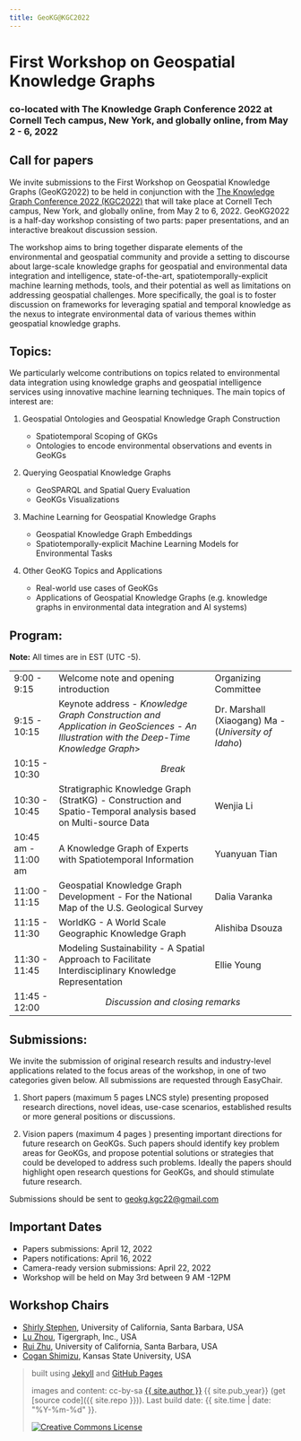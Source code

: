 ```yaml
---
title: GeoKG@KGC2022
---
```


# First Workshop on Geospatial Knowledge Graphs
### co-located with The Knowledge Graph Conference 2022 at Cornell Tech campus, New York, and globally online, from May 2 - 6, 2022

## Call for papers


We invite submissions to the First Workshop on Geospatial Knowledge Graphs (GeoKG2022) to be held in conjunction with the 
<a href="https://www.knowledgegraph.tech/">The Knowledge Graph Conference 2022 (KGC2022)</a> that will take place at Cornell Tech campus, New York, 
and globally online, from May 2 to 6, 2022. GeoKG2022 is a half-day workshop consisting of two parts: paper presentations, and an interactive breakout
discussion session.

The workshop aims to bring together disparate elements of the environmental and geospatial community and provide a setting to discourse about
large-scale knowledge graphs for geospatial and environmental data integration and intelligence, state-of-the-art, spatiotemporally-explicit machine
learning methods, tools, and their potential as well as limitations on addressing geospatial challenges. More specifically, the goal is to foster
discussion on frameworks for leveraging spatial and temporal knowledge as the nexus to integrate environmental data of various themes within geospatial
knowledge graphs.


## Topics:
We particularly welcome contributions on topics related to environmental data integration using knowledge graphs and geospatial 
intelligence services using innovative machine learning techniques. The main topics of interest are:


1) Geospatial Ontologies and Geospatial Knowledge Graph Construction
    - Spatiotemporal Scoping of GKGs
    - Ontologies to encode environmental observations and events in GeoKGs

2) Querying Geospatial Knowledge Graphs
    - GeoSPARQL and Spatial Query Evaluation
    - GeoKGs Visualizations

3) Machine Learning for Geospatial Knowledge Graphs
    - Geospatial Knowledge Graph Embeddings
    - Spatiotemporally-explicit Machine Learning Models for Environmental Tasks

4) Other GeoKG Topics and Applications
    - Real-world use cases of GeoKGs
    - Applications of Geospatial Knowledge Graphs (e.g. knowledge graphs in environmental data integration and AI systems)

## Program:

<b>Note:</b> All times are in EST (UTC -5).
<table>
  <tr>
    <td>9:00 - 9:15</td>
    <td>Welcome note and opening introduction</td>
    <td>Organizing Committee</td>
  </tr>
  <tr>
    <td>9:15 - 10:15</td>
    <td>Keynote address - <i>Knowledge Graph Construction and Application in GeoSciences - An Illustration with the Deep-Time Knowledge Graph</i>></td>
    <td>Dr. Marshall (Xiaogang) Ma
	- (<i>University of Idaho</i>)</td>
  </tr>
  <tr>
    <td>10:15 - 10:30</td>
    <td colspan="2" align="center"><i>Break</i>
    </td>
  </tr>
  <tr>
    <td>10:30 - 10:45</td>
    <td>Stratigraphic Knowledge Graph (StratKG) - Construction and Spatio-Temporal analysis based on Multi-source Data</td>
    <td>Wenjia Li</td>
  </tr>
  <tr>
    <td>10:45 am - 11:00 am</td>
    <td>A Knowledge Graph of Experts with Spatiotemporal Information</td>
    <td>Yuanyuan Tian</td>
  </tr>
  <tr>
    <td>11:00 - 11:15</td>
    <td>Geospatial Knowledge Graph Development - For the National Map of the U.S. Geological Survey</td>
    <td>Dalia Varanka</td>
  </tr>
   <tr>
    <td>11:15 - 11:30</td>
    <td>WorldKG - A World Scale Geographic Knowledge Graph</td>
    <td>Alishiba Dsouza</td>
  </tr>
   <tr>
    <td>11:30 - 11:45</td>
    <td>Modeling Sustainability - A Spatial Approach to Facilitate Interdisciplinary Knowledge Representation</td>
    <td>Ellie Young</td>
  </tr>
   <tr>
    <td>11:45 - 12:00</td>
    <td colspan="2" align="center"><i>Discussion and closing remarks</i></td>
  </tr>
</table>



## Submissions:
We invite the submission of original research results and industry-level applications related to the focus areas of the workshop, in one of two categories given below. All submissions are requested through EasyChair.

1) Short papers (maximum 5 pages LNCS style) presenting proposed research directions, novel ideas, use-case scenarios, established results or more general positions or discussions.

2) Vision papers (maximum 4 pages ) presenting important directions for future research on GeoKGs. Such papers should identify key problem areas for GeoKGs, and propose potential solutions or strategies that could be developed to address such problems. Ideally the papers should highlight open research questions for GeoKGs, and should stimulate future research.

Submissions should be sent to  geokg.kgc22@gmail.com

Important Dates
---

<ul>
  <li>Papers submissions: April 12, 2022</li>
  <li>Papers notifications: April 16, 2022</li>
  <li>Camera-ready version submissions: April 22, 2022</li>
  <li>Workshop will be held on May 3rd between 9 AM -12PM </li>
</ul>  


Workshop Chairs
---
<ul>
  <li><a href="https://www.linkedin.com/in/shirly-stephen-84531623">Shirly Stephen</a>, University of California, Santa Barbara, USA</li>
  <li><a href="https://www.linkedin.com/in/lu-zhou-6aabaa94">Lu Zhou</a>, Tigergraph, Inc., USA</li>
  <li><a href="https://www.linkedin.com/in/rui-zhu-55250374">Rui Zhu</a>, University of California, Santa Barbara, USA</li>
  <li><a href="https://www.linkedin.com/in/coganshimizu">Cogan Shimizu</a>, Kansas State University, USA</li>
</ul>  


 
> built using [Jekyll](https://jekyllrb.com/) and [GitHub Pages](https://pages.github.com/)
>
> images and content: cc-by-sa <a href="https://github.com/{{ site.github_username }}">{{ site.author }}</a> {{ site.pub_year}} (get [source code]({{ site.repo }})).
> Last build date: {{ site.time | date: "%Y-%m-%d" }}.
>
> <a href="http://creativecommons.org/licenses/by-sa/4.0/" rel="license"><img style="border-width: 0;" src="https://i.creativecommons.org/l/by-sa/4.0/88x31.png" alt="Creative Commons License" /></a>
